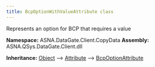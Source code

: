 ```yaml
---
title: BcpOptionWithValueAttribute class
---
```


Represents an option for BCP that requires a value

**Namespace:** ASNA.DataGate.Client.CopyData
**Assembly:** ASNA.QSys.DataGate.Client.dll

**Inheritance:** [Object](https://docs.microsoft.com/en-us/dotnet/api/system.object) --> [Attribute](https://docs.microsoft.com/en-us/dotnet/api/system.attribute) --> [BcpOptionAttribute](/reference/datagate/data-gate-client/bcp-option-attribute.html)
<br>
<br>

